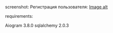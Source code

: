 screenshot:
Регистрация пользователя:
[Image alt](https://github.com/MidwichHunter/OMGTU_Projects/blob/TG_Bot/Scrinshots/Registration.jpg)





requirements:

Aiogram 3.8.0
sqlalchemy 2.0.3
